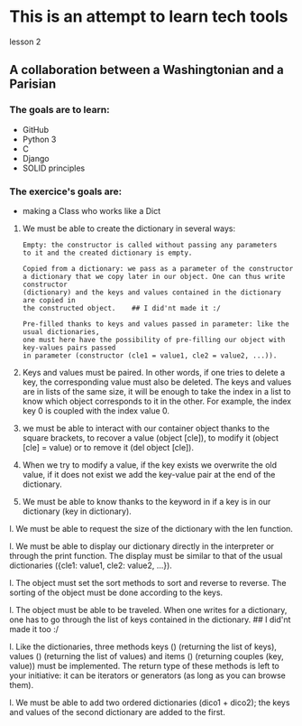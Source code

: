 # This is an attempt to learn tech tools
lesson 2

## A collaboration between a Washingtonian and a Parisian 

### The goals are to learn:
 * GitHub
 * Python 3
 * C
 * Django
 * SOLID principles
 
 ### The exercice's goals are:
 
  * making a Class who works like a Dict
  
 1. We must be able to create the dictionary in several ways:

		Empty: the constructor is called without passing any parameters
		to it and the created dictionary is empty.

		Copied from a dictionary: we pass as a parameter of the constructor 
		a dictionary that we copy later in our object. One can thus write constructor 
		(dictionary) and the keys and values ​​contained in the dictionary are copied in
		the constructed object.    ## I did'nt made it :/

		Pre-filled thanks to keys and values ​​passed in parameter: like the usual dictionaries,
		one must here have the possibility of pre-filling our object with key-values ​​pairs passed 
		in parameter (constructor (cle1 = value1, cle2 = value2, ...)).

 1. Keys and values ​​must be paired. In other words, if one tries to delete a key, the corresponding
	value must also be deleted. The keys and values ​​are in lists of the same size, it will be enough 
	to take the index in a list to know which object corresponds to it in the other. For example, the 
	index key 0 is coupled with the index value 0.

 1. we must be able to interact with our container object thanks to the square brackets, to recover a
	value (object [cle]), to modify it (object [cle] = value) or to remove it (del object [cle]).

 1. When we try to modify a value, if the key exists we overwrite the old value, if it does not exist
	we add the key-value pair at the end of the dictionary.

 1. We must be able to know thanks to the keyword in if a key is in our dictionary (key in dictionary).

 l. We must be able to request the size of the dictionary with the len function.

 l. We must be able to display our dictionary directly in the interpreter or through the print function.
	The display must be similar to that of the usual dictionaries ({cle1: value1, cle2: value2, ...}).

 l. The object must set the sort methods to sort and reverse to reverse. The sorting of the object must
	be done according to the keys.

 l. The object must be able to be traveled. When one writes for a dictionary, one has to go through the
	list of keys contained in the dictionary. ## I did'nt made it too :/

 l. Like the dictionaries, three methods keys () (returning the list of keys), values ​​() (returning the
	list of values) and items () (returning couples (key, value)) must be implemented. The return type 
	of these methods is left to your initiative: it can be iterators or generators (as long as you can
	browse them).

 l. We must be able to add two ordered dictionaries (dico1 + dico2); the keys and values ​​of the second 
	dictionary are added to the first.